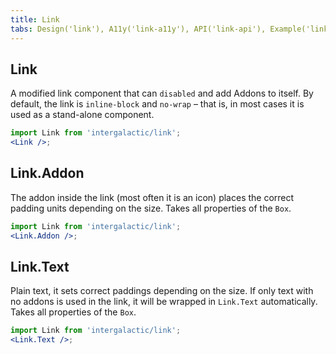 ```yaml
---
title: Link
tabs: Design('link'), A11y('link-a11y'), API('link-api'), Example('link-code'), Changelog('link-changelog')
---
```


## Link

A modified link component that can `disabled` and add Addons to itself. By default, the link is `inline-block` and `no-wrap` – that is, in most cases it is used as a stand-alone component.

```jsx
import Link from 'intergalactic/link';
<Link />;
```

<TypesView type="LinkProps" :types={...types} />

## Link.Addon

The addon inside the link (most often it is an icon) places the correct padding units depending on the size. Takes all properties of the `Box`.

```jsx
import Link from 'intergalactic/link';
<Link.Addon />;
```

## Link.Text

Plain text, it sets correct paddings depending on the size. If only text with no addons is used in the link, it will be wrapped in `Link.Text` automatically. Takes all properties of the `Box`.

```jsx
import Link from 'intergalactic/link';
<Link.Text />;
```

<script setup>import { data as types } from '@types.data.ts';</script>